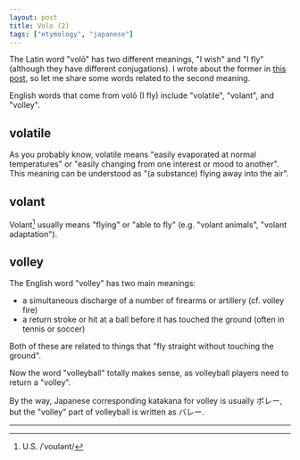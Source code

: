 ```yaml
---
layout: post
title: Volo (2)
tags: ["etymology", "japanese"]
---
```


The Latin word "volō" has two different meanings, "I wish" and "I fly" (although they have different conjugations).
I wrote about the former in [this post](https://koki-yamaguchi.github.io/2021/11/26/volo.html), so let me share some words related to the second meaning.

English words that come from volō (I fly) include "volatile", "volant", and "volley".

## volatile
As you probably know, volatile means "easily evaporated at normal temperatures" or "easily changing from one interest or mood to another".
This meaning can be understood as "(a substance) flying away into the air".

## volant
Volant[^volant-pron] usually means "flying" or "able to fly" (e.g. "volant animals", "volant adaptation").

## volley
The English word "volley" has two main meanings:

- a simultaneous discharge of a number of firearms or artillery (cf. volley fire)
- a return stroke or hit at a ball before it has touched the ground (often in tennis or soccer)

Both of these are related to things that "fly straight without touching the ground".

Now the word "volleyball" totally makes sense, as volleyball players need to return a "volley".

By the way, Japanese corresponding katakana for volley is usually ボレー, but the "volley" part of volleyball is written as バレー.

---

[^volant-pron]: U.S. /ˈvoʊlənt/
